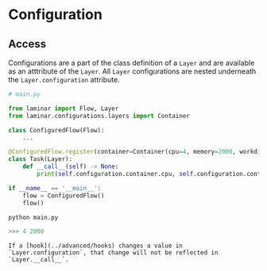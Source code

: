 # Configuration

## Access

Configurations are a part of the class definition of a `Layer` and are available as an atttribute of the `Layer`. All `Layer` configurations are nested underneath the `Layer.configuration` attribute.

```python
# main.py

from laminar import Flow, Layer
from laminar.configurations.layers import Container

class ConfiguredFlow(Flow):
    ...

@ConfiguredFlow.register(container=Container(cpu=4, memory=2000, workdir="/app"))
class Task(Layer):
    def __call__(self) -> None:
        print(self.configuration.container.cpu, self.configuration.container.memory)

if __name__ == '__main__':
    flow = ConfiguredFlow()
    flow()
```

```python
python main.py

>>> 4 2000
```

```{warning}
If a [hook](../advanced/hooks) changes a value in `Layer.configuration`, that change will not be reflected in `Layer.__call__`.
```
